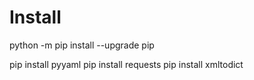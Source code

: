 # Install
python -m pip install --upgrade pip

pip install pyyaml
pip install requests
pip install xmltodict
